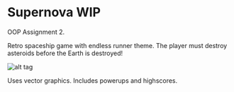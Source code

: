 Supernova WIP
=========

OOP Assignment 2.

Retro spaceship game with endless runner theme. The player must destroy asteroids before the Earth is destroyed! 

![alt tag](https://github.com/Zontzor/Supernova/blob/master/data/screencap.png)

Uses vector graphics. Includes powerups and highscores.

